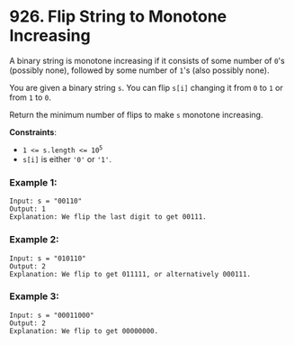 # 926. Flip String to Monotone Increasing

A binary string is monotone increasing if it consists of some number of `0`'s (possibly none), followed by some number of `1`'s (also possibly none).

You are given a binary string `s`. You can flip `s[i]` changing it from `0` to `1` or from `1` to `0`.

Return the minimum number of flips to make `s` monotone increasing.

**Constraints**:
- <code>1 <= s.length <= 10<sup>5</sup></code>
- `s[i]` is either `'0'` or `'1'`.

### Example 1:
```
Input: s = "00110"
Output: 1
Explanation: We flip the last digit to get 00111.
```

### Example 2:
```
Input: s = "010110"
Output: 2
Explanation: We flip to get 011111, or alternatively 000111.
```

### Example 3:
```
Input: s = "00011000"
Output: 2
Explanation: We flip to get 00000000.
```

